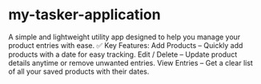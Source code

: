 # my-tasker-application
A simple and lightweight utility app designed to help you manage your product entries with ease.  ✅ Key Features:  Add Products – Quickly add products with a date for easy tracking.  Edit / Delete – Update product details anytime or remove unwanted entries.  View Entries – Get a clear list of all your saved products with their dates.
